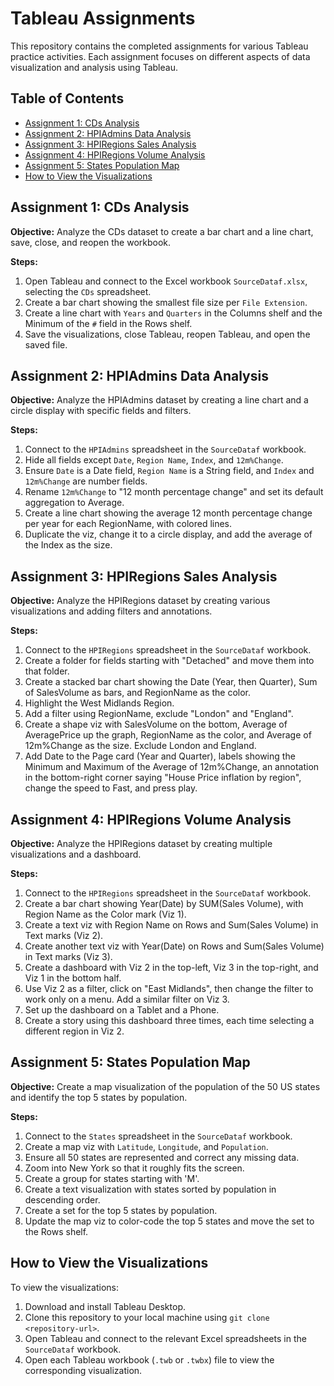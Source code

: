 # Tableau Assignments

This repository contains the completed assignments for various Tableau practice activities. Each assignment focuses on different aspects of data visualization and analysis using Tableau.

## Table of Contents

- [Assignment 1: CDs Analysis](#assignment-1-cds-analysis)
- [Assignment 2: HPIAdmins Data Analysis](#assignment-2-hpiadmins-data-analysis)
- [Assignment 3: HPIRegions Sales Analysis](#assignment-3-hpiregions-sales-analysis)
- [Assignment 4: HPIRegions Volume Analysis](#assignment-4-hpiregions-volume-analysis)
- [Assignment 5: States Population Map](#assignment-5-states-population-map)
- [How to View the Visualizations](#how-to-view-the-visualizations)

## Assignment 1: CDs Analysis

**Objective:** Analyze the CDs dataset to create a bar chart and a line chart, save, close, and reopen the workbook.

**Steps:**
1. Open Tableau and connect to the Excel workbook `SourceDataf.xlsx`, selecting the `CDs` spreadsheet.
2. Create a bar chart showing the smallest file size per `File Extension`.
3. Create a line chart with `Years` and `Quarters` in the Columns shelf and the Minimum of the `#` field in the Rows shelf.
4. Save the visualizations, close Tableau, reopen Tableau, and open the saved file.

## Assignment 2: HPIAdmins Data Analysis

**Objective:** Analyze the HPIAdmins dataset by creating a line chart and a circle display with specific fields and filters.

**Steps:**
1. Connect to the `HPIAdmins` spreadsheet in the `SourceDataf` workbook.
2. Hide all fields except `Date`, `Region Name`, `Index`, and `12m%Change`.
3. Ensure `Date` is a Date field, `Region Name` is a String field, and `Index` and `12m%Change` are number fields.
4. Rename `12m%Change` to "12 month percentage change" and set its default aggregation to Average.
5. Create a line chart showing the average 12 month percentage change per year for each RegionName, with colored lines.
6. Duplicate the viz, change it to a circle display, and add the average of the Index as the size.

## Assignment 3: HPIRegions Sales Analysis

**Objective:** Analyze the HPIRegions dataset by creating various visualizations and adding filters and annotations.

**Steps:**
1. Connect to the `HPIRegions` spreadsheet in the `SourceDataf` workbook.
2. Create a folder for fields starting with "Detached" and move them into that folder.
3. Create a stacked bar chart showing the Date (Year, then Quarter), Sum of SalesVolume as bars, and RegionName as the color.
4. Highlight the West Midlands Region.
5. Add a filter using RegionName, exclude "London" and "England".
6. Create a shape viz with SalesVolume on the bottom, Average of AveragePrice up the graph, RegionName as the color, and Average of 12m%Change as the size. Exclude London and England.
7. Add Date to the Page card (Year and Quarter), labels showing the Minimum and Maximum of the Average of 12m%Change, an annotation in the bottom-right corner saying "House Price inflation by region", change the speed to Fast, and press play.

## Assignment 4: HPIRegions Volume Analysis

**Objective:** Analyze the HPIRegions dataset by creating multiple visualizations and a dashboard.

**Steps:**
1. Connect to the `HPIRegions` spreadsheet in the `SourceDataf` workbook.
2. Create a bar chart showing Year(Date) by SUM(Sales Volume), with Region Name as the Color mark (Viz 1).
3. Create a text viz with Region Name on Rows and Sum(Sales Volume) in Text marks (Viz 2).
4. Create another text viz with Year(Date) on Rows and Sum(Sales Volume) in Text marks (Viz 3).
5. Create a dashboard with Viz 2 in the top-left, Viz 3 in the top-right, and Viz 1 in the bottom half.
6. Use Viz 2 as a filter, click on "East Midlands", then change the filter to work only on a menu. Add a similar filter on Viz 3.
7. Set up the dashboard on a Tablet and a Phone.
8. Create a story using this dashboard three times, each time selecting a different region in Viz 2.

## Assignment 5: States Population Map

**Objective:** Create a map visualization of the population of the 50 US states and identify the top 5 states by population.

**Steps:**
1. Connect to the `States` spreadsheet in the `SourceDataf` workbook.
2. Create a map viz with `Latitude`, `Longitude`, and `Population`.
3. Ensure all 50 states are represented and correct any missing data.
4. Zoom into New York so that it roughly fits the screen.
5. Create a group for states starting with 'M'.
6. Create a text visualization with states sorted by population in descending order.
7. Create a set for the top 5 states by population.
8. Update the map viz to color-code the top 5 states and move the set to the Rows shelf.

## How to View the Visualizations

To view the visualizations:
1. Download and install Tableau Desktop.
2. Clone this repository to your local machine using `git clone <repository-url>`.
3. Open Tableau and connect to the relevant Excel spreadsheets in the `SourceDataf` workbook.
4. Open each Tableau workbook (`.twb` or `.twbx`) file to view the corresponding visualization.


